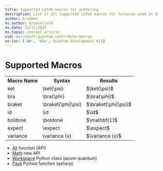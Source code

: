 ```yaml
---
title: Supported LaTeX macros for authoring
description: List of all supported LaTeX macros for formulas used in the Microsoft Quantum Development Kit documentation. 
author: bradben
ms.author: brbenefield
ms.date: 11/11/2024
ms.topic: concept-article
uid: microsoft.quantum.contribute.macros
no-loc: ['Q#', '$$v', Quantum Development Kit]
---
```


# Supported Macros

<table>
<tr><th>Macro Name</th><th>Syntax</th><th>Results</th></tr>
<tr><td>ket</td><td>\ket{\psi}</td><td>$\ket{\psi}$</td></tr>
<tr><td>bra</td><td>\bra{\phi}</td><td>$\bra{\phi}$</td></tr>
<tr><td>braket</td><td>\braket{\phi|\psi}</td><td>$\braket{\phi|\psi}$</td></tr>
<tr><td>id</td><td>\id</td><td>$\id$</td></tr>
<tr><td>boldone</td><td>\boldone</td><td>$\mathbf{1}$</td></tr>
<tr><td>expect</td><td>\expect</td><td>$\expect$</td></tr>
<tr><td>variance</td><td>\variance (x)</td><td>$\variance (x)$</td></tr>
</table>

- [All](xref:Qdk.Std.Arrays.All) function (API)
- [Math](xref:Qdk.Microsoft.Quantum.Unstable.Arithmetic.ApplyIfEqualL) new API
- [Workspace](xref:azure.quantum.Workspace) Python class (azure-quantum)
- [Pauli](xref:qsharp.Pauli) Python function (qsharp)
